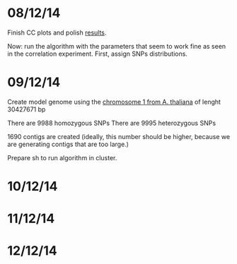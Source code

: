 08/12/14
=====

Finish CC plots and polish [results](https://github.com/pilarcormo/Correlations/blob/master/Results/Results.md). 

Now: run the algorithm with the parameters that seem to work fine as seen in the correlation experiment. First, assign SNPs distributions. 

09/12/14
=====
Create model genome using the [chromosome 1 from A. thaliana](http://www.ebi.ac.uk/ena/data/view/CP002684&display=fasta) of lenght 30427671 bp


There are 9988 homozygous SNPs
There are 9995 heterozygous SNPs

1690 contigs are created (ideally, this number should be higher, because we are generating contigs that are too large.)


Prepare sh to run algorithm in cluster.


10/12/14
=====

11/12/14
=====

12/12/14
=====